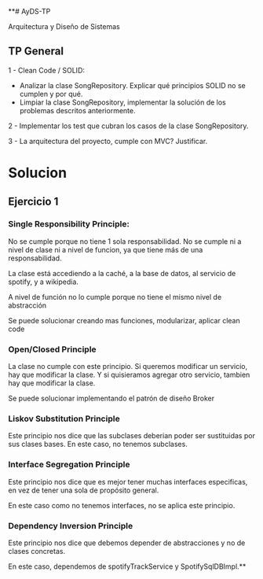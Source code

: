 **# AyDS-TP

Arquitectura y Diseño de Sistemas

## TP General

1 - Clean Code / SOLID:
- Analizar la clase SongRepository. Explicar qué principios SOLID no se cumplen y por qué.
- Limpiar la clase SongRepository, implementar la solución de los problemas descritos anteriormente.

2 - Implementar los test que cubran los casos de la clase SongRepository.

3 - La arquitectura del proyecto, cumple con MVC? Justificar.


# Solucion

## Ejercicio 1

### Single Responsibility Principle:
No se cumple porque no tiene 1 sola responsabilidad.
No se cumple ni a nivel de clase ni a nivel de funcion, ya que
tiene más de una responsabilidad.

La clase está accediendo a la caché, a la base de datos,
al servicio de spotify, y a wikipedia.

A nivel de función no lo cumple porque no tiene el mismo nivel de abstracción

Se puede solucionar creando mas funciones, modularizar, aplicar clean code

### Open/Closed Principle
La clase no cumple con este principio.
Si queremos modificar un servicio, hay que modificar la clase.
Y si quisieramos agregar otro servicio, tambien hay que modificar la clase.

Se puede solucionar implementando el patrón de diseño Broker

### Liskov Substitution Principle
Este principio nos dice que las subclases deberian poder ser sustituidas
por sus clases bases.
En este caso, no tenemos subclases.

### Interface Segregation Principle
Este principio nos dice que es mejor tener muchas interfaces especificas,
en vez de tener una sola de propósito general.

En este caso como no tenemos interfaces, no se aplica este principio.

### Dependency Inversion Principle
Este principio nos dice que debemos depender de abstracciones y no de clases concretas.

En este caso, dependemos de spotifyTrackService y SpotifySqlDBImpl.**



